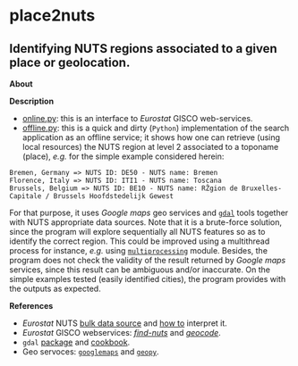 place2nuts
========

Identifying NUTS regions associated to a given place or geolocation.
---

**About**

**Description**

* [online.py](online.py): this is an interface to _Eurostat_ GISCO web-services.
* [offline.py](offline.py): this is a quick and dirty (`Python`) implementation of the search application as an offline service; it shows how one can retrieve (using local resources) the NUTS region at level 2 associated to a toponame (place), _e.g._ for the simple example considered herein:
 ~~~
 Bremen, Germany => NUTS ID: DE50 - NUTS name: Bremen
 Florence, Italy => NUTS ID: ITI1 - NUTS name: Toscana
 Brussels, Belgium => NUTS ID: BE10 - NUTS name: RŽgion de Bruxelles-Capitale / Brussels Hoofdstedelijk Gewest	
 ~~~
 For that purpose, it uses _Google maps_ geo services and [`gdal`](http://gdal.org) tools together with NUTS appropriate data sources. Note that it is a brute-force solution, since the program will explore sequentially all NUTS features so as to identify the correct region. This could be improved using a multithread process for instance, _e.g._ using [`multiprocessing`](https://docs.python.org/3.4/library/multiprocessing.html?highlight=process) module. Besides, the program does not check the validity of the result returned by _Google maps_ services, since this result can be ambiguous and/or inaccurate. On the simple examples tested (easily identified cities), the program provides with the outputs as expected.

**<a name="References"></a>References**

* _Eurostat_ NUTS [bulk data source](http://ec.europa.eu/eurostat/cache/GISCO/distribution/v2/nuts/download/ref-nuts-2013-01m.shp.zip) and [how to](http://ec.europa.eu/eurostat/documents/4311134/4366152/guidelines-geographic-data.pdf) interpret it.
* _Eurostat_  GISCO webservices: [_find-nuts_](http://europa.eu/webtools/rest/gisco/nuts/find-nuts.py) and [_geocode_](http://europa.eu/webtools/rest/gisco/api?).
* `gdal` [package](https://pypi.python.org/pypi/GDAL) and [cookbook](https://pcjericks.github.io/py-gdalogr-cookbook/index.html).
* Geo servoces: [`googlemaps`](https://pypi.python.org/pypi/googlemaps/) and [`geopy`](https://github.com/geopy/geopy).

